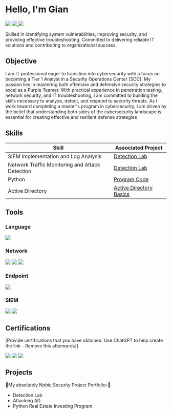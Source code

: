 # Hello, I'm Gian
<a href="https://linkedin.com/in/gianameglio"><img src="https://img.shields.io/badge/-LinkedIn-0072b1?&style=for-the-badge&logo=linkedin&logoColor=white" /></a>
<a href="https://tryhackme.com/r/p/GianAmeglioTSC23"><img src="https://img.shields.io/badge/-TryHackMe-2D2D2D?&style=for-the-badge&logo=tryhackme&logoColor=white" />
<a href="https://www.youtube.com/@GianCyber"><img src="https://img.shields.io/badge/-YouTube-FF0000?&style=for-the-badge&logo=youtube&logoColor=white" />
</a>

  


 Skilled in identifying system vulnerabilities, improving security, and providing effective troubleshooting. Committed to delivering
 reliable IT solutions and contributing to organizational success.


## Objective
I am IT professional eager to transition into cybersecurity with a focus on becoming a Tier 1 Analyst in a Security Operations Center (SOC). My passion lies in mastering both offensive and defensive security strategies to excel as a Purple Teamer. With practical experience in penetration testing, network security, and IT troubleshooting, I am committed to building the skills necessary to analyze, detect, and respond to security threats. As I work toward completing a master's program in cybersecurity, I am driven by the belief that understanding both sides of the cybersecurity landscape is essential for creating effective and resilient defense strategies

## Skills

| Skill                                         | Associated Project         |
|-----------------------------------------------|----------------------------|
| SIEM Implementation and Log Analysis          | <a href="https://google.com">Detection Lab</a>|
| Network Traffic Monitoring and Attack Detection | <a href="https://google.com">Detection Lab</a>|
| Python                                        | <a href="https://replit.com/@GiancarloAmegli/Real-Estate-Investor">Program Code </a>||
| Active Directory                              | <a href="https://www.youtube.com/watch?v=PCoxqvaiG8A"> Active Directory Basics </a>|

## Tools
 
### Language
</div>
    <img src="https://img.shields.io/badge/-Python-3776AB?&style=for-the-badge&logo=python&logoColor=white" /> 
</div>


### Network
<div>
    <img src="https://img.shields.io/badge/-Wireshark-167D6E?&style=for-the-badge&logo=Wireshark&logoColor=white" />
    <img src="https://img.shields.io/badge/-Nmap-0078D7?&style=for-the-badge&logo=Nmap&logoColor=white" /> <img src="https://img.shields.io/badge/-Netcat-0078D7?&style=for-the-badge&logo=Netcat&logoColor=white" />
</div>

### Endpoint
<div>
    <img src="https://img.shields.io/badge/-Microsoft_Defender_for_Endpoint-00A4EF?&style=for-the-badge&logo=Microsoft&logoColor=white" />
</div>

### SIEM
<div>
    <img src="https://img.shields.io/badge/-Microsoft_Sentinel-0078D4?&style=for-the-badge&logo=Microsoft&logoColor=white" />
    <img src="https://img.shields.io/badge/-Splunk-000000?&style=for-the-badge&logo=Splunk&logoColor=white" />
</div>

## Certifications
[Provide certifications that you have obtained. Use ChatGPT to help create the link - Remove this afterwards]]
<div>
<img src="https://img.shields.io/badge/-Altered_Security_CRTP-0000FF?&style=for-the-badge&logo=Altered_Security&logoColor=white" />
<img src="https://img.shields.io/badge/-Hacker_Mentor_Pentester_Junior-0000FF?&style=for-the-badge&logo=Hacker_Mentor&logoColor=white" />
<img src="https://img.shields.io/badge/-Security%2B-0000FF?&style=for-the-badge&logo=CompTIA&logoColor=white" />
</div>

## Projects
🎩My absolutely Nobie Security Project Portfolio💀🎩
- Detection Lab
- Attacking AD
- Python Real Estate Investing Program
